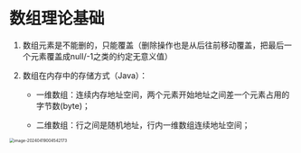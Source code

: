 # 数组理论基础

1. 数组元素是不能删的，只能覆盖（删除操作也是从后往前移动覆盖，把最后一个元素覆盖成null/-1之类的约定无意义值）

2. 数组在内存中的存储方式（Java）：

   - 一维数组：连续内存地址空间，两个元素开始地址之间差一个元素占用的字节数(byte)；

   - 二维数组：行之间是随机地址，行内一维数组连续地址空间；

<img src="https://cdn.jsdelivr.net/gh/boyan-uni/pic-bed/img/%E6%95%B0%E7%BB%84-1%EF%BC%89%E6%95%B0%E7%BB%84%E7%90%86%E8%AE%BA%E5%9F%BA%E7%A1%80-%E4%BA%8C%E7%BB%B4%E6%95%B0%E7%BB%84%E5%9B%BE%E8%A7%A3.png" alt="image-20240419004542173" style="zoom:50%;" />

​				
